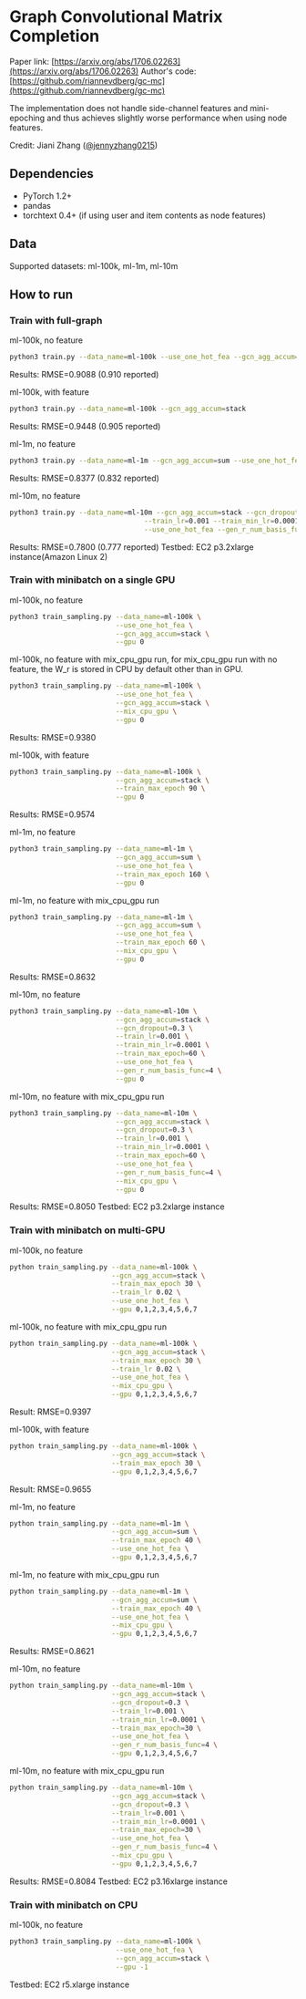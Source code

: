 # Graph Convolutional Matrix Completion

Paper link: [https://arxiv.org/abs/1706.02263](https://arxiv.org/abs/1706.02263)
Author's code: [https://github.com/riannevdberg/gc-mc](https://github.com/riannevdberg/gc-mc)

The implementation does not handle side-channel features and mini-epoching and thus achieves
slightly worse performance when using node features.

Credit: Jiani Zhang ([@jennyzhang0215](https://github.com/jennyzhang0215))

## Dependencies
* PyTorch 1.2+
* pandas
* torchtext 0.4+ (if using user and item contents as node features)

## Data

Supported datasets: ml-100k, ml-1m, ml-10m

## How to run
### Train with full-graph
ml-100k, no feature
```bash
python3 train.py --data_name=ml-100k --use_one_hot_fea --gcn_agg_accum=stack
```
Results: RMSE=0.9088 (0.910 reported)

ml-100k, with feature
```bash
python3 train.py --data_name=ml-100k --gcn_agg_accum=stack
```
Results: RMSE=0.9448 (0.905 reported)

ml-1m, no feature
```bash
python3 train.py --data_name=ml-1m --gcn_agg_accum=sum --use_one_hot_fea
```
Results: RMSE=0.8377 (0.832 reported)

ml-10m, no feature
```bash
python3 train.py --data_name=ml-10m --gcn_agg_accum=stack --gcn_dropout=0.3 \
                                 --train_lr=0.001 --train_min_lr=0.0001 --train_max_iter=15000 \
                                 --use_one_hot_fea --gen_r_num_basis_func=4
```
Results: RMSE=0.7800 (0.777 reported)
Testbed: EC2 p3.2xlarge instance(Amazon Linux 2)

### Train with minibatch on a single GPU
ml-100k, no feature
```bash
python3 train_sampling.py --data_name=ml-100k \
                          --use_one_hot_fea \
                          --gcn_agg_accum=stack \
                          --gpu 0

```
ml-100k, no feature with mix_cpu_gpu run, for mix_cpu_gpu run with no feature, the W_r is stored in CPU by default other than in GPU.
```bash
python3 train_sampling.py --data_name=ml-100k \
                          --use_one_hot_fea \
                          --gcn_agg_accum=stack \
                          --mix_cpu_gpu \
                          --gpu 0 
```
Results: RMSE=0.9380

ml-100k, with feature
```bash
python3 train_sampling.py --data_name=ml-100k \
                          --gcn_agg_accum=stack \
                          --train_max_epoch 90 \
                          --gpu 0
```
Results: RMSE=0.9574

ml-1m, no feature
```bash
python3 train_sampling.py --data_name=ml-1m \
                          --gcn_agg_accum=sum \
                          --use_one_hot_fea \
                          --train_max_epoch 160 \
                          --gpu 0
```
ml-1m, no feature with mix_cpu_gpu run
```bash
python3 train_sampling.py --data_name=ml-1m \
                          --gcn_agg_accum=sum \
                          --use_one_hot_fea \
                          --train_max_epoch 60 \
                          --mix_cpu_gpu \
                          --gpu 0
```
Results: RMSE=0.8632

ml-10m, no feature
```bash
python3 train_sampling.py --data_name=ml-10m \
                          --gcn_agg_accum=stack \
                          --gcn_dropout=0.3 \
                          --train_lr=0.001 \
                          --train_min_lr=0.0001 \
                          --train_max_epoch=60 \
                          --use_one_hot_fea \
                          --gen_r_num_basis_func=4 \
                          --gpu 0
```
ml-10m, no feature with mix_cpu_gpu run
```bash
python3 train_sampling.py --data_name=ml-10m \
                          --gcn_agg_accum=stack \
                          --gcn_dropout=0.3 \
                          --train_lr=0.001 \
                          --train_min_lr=0.0001 \
                          --train_max_epoch=60 \
                          --use_one_hot_fea \
                          --gen_r_num_basis_func=4 \
                          --mix_cpu_gpu \
                          --gpu 0
```
Results: RMSE=0.8050
Testbed: EC2 p3.2xlarge instance

### Train with minibatch on multi-GPU
ml-100k, no feature
```bash
python train_sampling.py --data_name=ml-100k \
                         --gcn_agg_accum=stack \
                         --train_max_epoch 30 \
                         --train_lr 0.02 \
                         --use_one_hot_fea \
                         --gpu 0,1,2,3,4,5,6,7
```
ml-100k, no feature with mix_cpu_gpu run
```bash
python train_sampling.py --data_name=ml-100k \
                         --gcn_agg_accum=stack \
                         --train_max_epoch 30 \
                         --train_lr 0.02 \
                         --use_one_hot_fea \
                         --mix_cpu_gpu \
                         --gpu 0,1,2,3,4,5,6,7
```
Result: RMSE=0.9397

ml-100k, with feature
```bash
python train_sampling.py --data_name=ml-100k \
                         --gcn_agg_accum=stack \
                         --train_max_epoch 30 \
                         --gpu 0,1,2,3,4,5,6,7
```
Result: RMSE=0.9655

ml-1m, no feature
```bash
python train_sampling.py --data_name=ml-1m \
                         --gcn_agg_accum=sum \
                         --train_max_epoch 40 \
                         --use_one_hot_fea \
                         --gpu 0,1,2,3,4,5,6,7
```
ml-1m, no feature with mix_cpu_gpu run
```bash
python train_sampling.py --data_name=ml-1m \
                         --gcn_agg_accum=sum \
                         --train_max_epoch 40 \
                         --use_one_hot_fea \
                         --mix_cpu_gpu \
                         --gpu 0,1,2,3,4,5,6,7
```
Results: RMSE=0.8621

ml-10m, no feature
```bash
python train_sampling.py --data_name=ml-10m \
                         --gcn_agg_accum=stack \
                         --gcn_dropout=0.3 \
                         --train_lr=0.001 \
                         --train_min_lr=0.0001 \
                         --train_max_epoch=30 \
                         --use_one_hot_fea \
                         --gen_r_num_basis_func=4 \
                         --gpu 0,1,2,3,4,5,6,7
```
ml-10m, no feature with mix_cpu_gpu run
```bash
python train_sampling.py --data_name=ml-10m \
                         --gcn_agg_accum=stack \
                         --gcn_dropout=0.3 \
                         --train_lr=0.001 \
                         --train_min_lr=0.0001 \
                         --train_max_epoch=30 \
                         --use_one_hot_fea \
                         --gen_r_num_basis_func=4 \
                         --mix_cpu_gpu \
                         --gpu 0,1,2,3,4,5,6,7
```
Results: RMSE=0.8084
Testbed: EC2 p3.16xlarge instance

### Train with minibatch on CPU
ml-100k, no feature
```bash
python3 train_sampling.py --data_name=ml-100k \
                          --use_one_hot_fea \
                          --gcn_agg_accum=stack \
                          --gpu -1
```
Testbed: EC2 r5.xlarge instance
